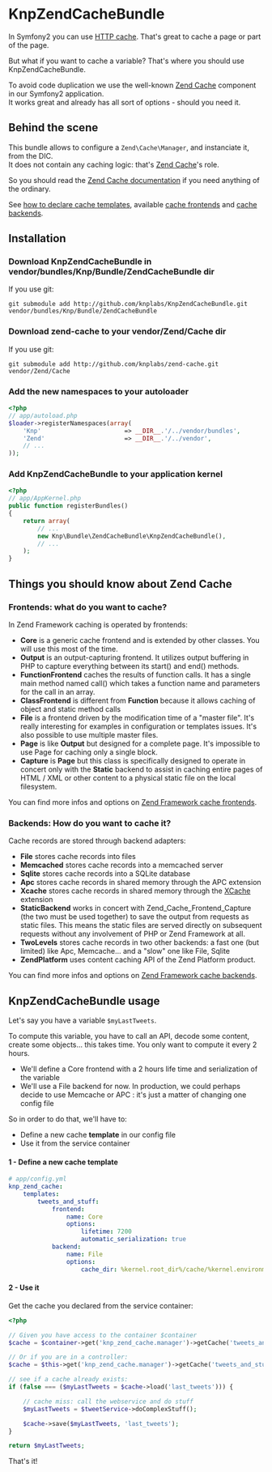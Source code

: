 # KnpZendCacheBundle

In Symfony2 you can use [HTTP cache](http://symfony.com/doc/2.0/book/http_cache.html).
That's great to cache a page or part of the page.

But what if you want to cache a variable? That's where you should use KnpZendCacheBundle.

To avoid code duplication we use the well-known [Zend Cache](http://framework.zend.com/manual/en/zend.cache.html) component in our Symfony2 application.  
It works great and already has all sort of options - should you need it.

## Behind the scene

This bundle allows to configure a `Zend\Cache\Manager`, and instanciate it, from the DIC.  
It does not contain any caching logic: that's [Zend Cache](http://framework.zend.com/manual/en/zend.cache.html)'s role.

So you should read the [Zend Cache documentation](http://framework.zend.com/manual/en/zend.cache.introduction.html)
if you need anything of the ordinary.

See [how to declare cache templates](http://framework.zend.com/manual/en/zend.cache.cache.manager.html), available [cache frontends](http://framework.zend.com/manual/en/zend.cache.frontends.html) and [cache backends](http://framework.zend.com/manual/en/zend.cache.backends.html).

## Installation

### Download KnpZendCacheBundle in vendor/bundles/Knp/Bundle/ZendCacheBundle dir

If you use git:

    git submodule add http://github.com/knplabs/KnpZendCacheBundle.git vendor/bundles/Knp/Bundle/ZendCacheBundle

### Download zend-cache to your vendor/Zend/Cache dir

If you use git:

    git submodule add http://github.com/knplabs/zend-cache.git vendor/Zend/Cache

### Add the new namespaces to your autoloader

```php
<?php
// app/autoload.php
$loader->registerNamespaces(array(
    'Knp'                       => __DIR__.'/../vendor/bundles',
    'Zend'                      => __DIR__.'/../vendor',
    // ...
));
```

### Add KnpZendCacheBundle to your application kernel

```php
<?php
// app/AppKernel.php
public function registerBundles()
{
    return array(
        // ...
        new Knp\Bundle\ZendCacheBundle\KnpZendCacheBundle(),
        // ...
    );
}
```

## Things you should know about Zend Cache

### Frontends: what do you want to cache?

In Zend Framework caching is operated by frontends:

* **Core** is a generic cache frontend and is extended by other classes. You will use this most of the time.
* **Output** is an output-capturing frontend. It utilizes output buffering in PHP to capture everything between its start() and end() methods.
* **FunctionFrontend** caches the results of function calls. It has a single main method named call() which takes a function name and parameters for the call in an array.
* **ClassFrontend** is different from **Function** because it allows caching of object and static method calls
* **File** is a frontend driven by the modification time of a "master file". It's really interesting for examples in configuration or templates issues. It's also possible to use multiple master files.
* **Page** is like **Output** but designed for a complete page. It's impossible to use Page for caching only a single block.
* **Capture** is **Page** but this class is specifically designed to operate in concert only with the **Static** backend to assist in caching entire pages of HTML / XML or other content to a physical static file on the local filesystem.

You can find more infos and options on [Zend Framework cache frontends](http://framework.zend.com/manual/en/zend.cache.frontends.html).

### Backends: How do you want to cache it?

Cache records are stored through backend adapters:

* **File** stores cache records into files
* **Memcached** stores cache records into a memcached server
* **Sqlite** stores cache records into a SQLite database
* **Apc** stores cache records in shared memory through the APC extension
* **Xcache** stores cache records in shared memory through the [XCache](http://xcache.lighttpd.net/) extension
* **StaticBackend** works in concert with Zend_Cache_Frontend_Capture (the two must be used together) to save the output from requests as static files. This means the static files are served directly on subsequent requests without any involvement of PHP or Zend Framework at all.
* **TwoLevels** stores cache records in two other backends: a fast one (but limited) like Apc, Memcache... and a "slow" one like File, Sqlite
* **ZendPlatform** uses content caching API of the Zend Platform product.

You can find more infos and options on [Zend Framework cache backends](http://framework.zend.com/manual/en/zend.cache.backends.html).

## KnpZendCacheBundle usage

Let's say you have a variable `$myLastTweets`.

To compute this variable, you have to call an API, decode some content, create some objects… this takes time.
You only want to compute it every 2 hours.

* We'll define a Core frontend with a 2 hours life time and serialization of the variable
* We'll use a File backend for now. In production, we could perhaps decide to use Memcache or APC : it's just a matter of changing one config file

So in order to do that, we'll have to:

* Define a new cache **template** in our config file
* Use it from the service container


#### 1 - Define a new cache template

```yaml
# app/config.yml
knp_zend_cache:
    templates:
        tweets_and_stuff:
            frontend:
                name: Core
                options:
                    lifetime: 7200
                    automatic_serialization: true
            backend:
                name: File
                options:
                    cache_dir: %kernel.root_dir%/cache/%kernel.environment%
```
#### 2 - Use it

Get the cache you declared from the service container:

```php
<?php

// Given you have access to the container $container
$cache = $container->get('knp_zend_cache.manager')->getCache('tweets_and_stuff');

// Or if you are in a controller:
$cache = $this->get('knp_zend_cache.manager')->getCache('tweets_and_stuff');

// see if a cache already exists:
if (false === ($myLastTweets = $cache->load('last_tweets'))) {

    // cache miss: call the webservice and do stuff
    $myLastTweets = $tweetService->doComplexStuff();

    $cache->save($myLastTweets, 'last_tweets');
}

return $myLastTweets;
```

That's it!
